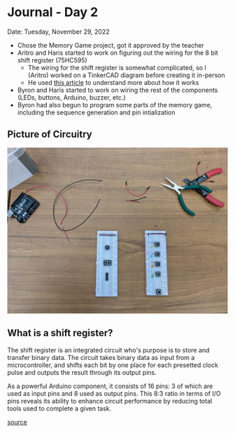 # Journal - Day 2
Date: Tuesday, November 29, 2022

- Chose the Memory Game project, got it approved by the teacher
- Aritro and Haris started to work on figuring out the wiring for the 8 bit shift register (75HC595)
  - The wiring for the shift register is somewhat complicated, so I (Aritro) worked on a TinkerCAD diagram before creating it in-person
  - He used [this article](https://lastminuteengineers.com/74hc595-shift-register-arduino-tutorial/) to understand more about how it works 
- Byron and Haris started to work on wiring the rest of the components (LEDs, buttons, Arduino, buzzer, etc.)
- Byron had also begun to program some parts of the memory game, including the sequence generation and pin intialization

## Picture of Circuitry
![physical circuit](/media/pictures/pDay2.jpg)

## What is a shift register?
The shift register is an integrated circuit who's purpose is to store and transfer binary data. The circuit takes binary data as input from a microcontroller, and shifts each bit by one place for each presetted clock pulse and outputs the result through its output pins. 

As a powerful Arduino component, it consists of 16 pins: 3 of which are used as input pins and 8 used as output pins. This 8:3 ratio in terms of I/O pins reveals its ability to enhance circuit performance by reducing total tools used to complete a given task.

[source](https://electronicscoach.com/shift-register.html)

